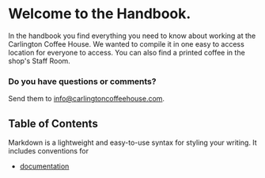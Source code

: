 # Welcome to the Handbook.

In the handbook you find everything you need to know about working at the Carlington Coffee House. We wanted to compile it in one easy to access location for everyone to access. You can also find a printed coffee in the shop's Staff Room.

### Do you have questions or comments?

Send them to info@carlingtoncoffeehouse.com.

## Table of Contents

Markdown is a lightweight and easy-to-use syntax for styling your writing. It includes conventions for
* [documentation](https://help.github.com/categories/github-pages-basics/)
